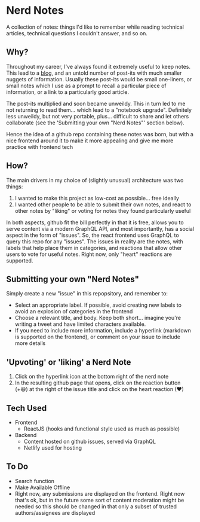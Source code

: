 # Nerd Notes

A collection of notes: things I'd like to remember while reading technical articles, technical questions I couldn't answer, and so on.

## Why?

Throughout my career, I've always found it extremely useful to keep notes. This lead to a [blog](https://blog.davidvassallo.me), and an untold number of post-its with much smaller nuggets of information. Usually these post-its would be small one-liners, or small notes which I use as a prompt to recall a particular piece of information, or a link to a particularly good article. 

The post-its multiplied and soon became unweildy. This in turn led to me not returning to read them... which lead to a "notebook upgrade". Definitely less unweildy, but not very portable, plus... difficult to share and let others collaborate (see the 'Submitting your own "Nerd Notes"' section below). 

Hence the idea of a github repo containing these notes was born, but with a nice frontend around it to make it more appealing and give me more practice with frontend tech

## How?

The main drivers in my choice of (slightly unusual) architecture was two things:

1. I wanted to make this project as low-cost as possible... free ideally
2. I wanted other people to be able to submit their own notes, and react to other notes by "liking" or voting for notes they found particularly useful

In both aspects, github fit the bill perfectly in that it is free, allows you to serve content via a modern GraphQL API, and most importantly, has a social aspect in the form of "issues". So, the react frontend uses GraphQL to query this repo for any "issues". The issues in reality are the notes, with labels that help place them in categories, and reactions that allow other users to vote for useful notes. Right now, only "heart" reactions are supported.

## Submitting your own "Nerd Notes"

Simply create a new "issue" in this repopsitory, and remember to:

- Select an appropriate label. If possible, avoid creating new labels to avoid an explosion of categories in the frontend
- Choose a relevant title, and body. Keep both short... imagine you're writing a tweet and have limited characters available. 
- If you need to include more information, include a hyperlink (markdown is supported on the frontend), or comment on your issue to include more details

## 'Upvoting' or 'liking' a Nerd Note

1. Click on the hyperlink icon at the bottom right of the nerd note
2. In the resulting github page that opens, click on the reaction button (+😃) at the right of the issue title and click on the heart reaction (❤)

## Tech Used

- Frontend
  - ReactJS (hooks and functional style used as much as possible)
- Backend
  - Content hosted on github issues, served via GraphQL
  - Netlify used for hosting

## To Do

- Search function
- Make Available Offline
- Right now, any submissions are displayed on the frontend. Right now that's ok, but in the future some sort of content moderation might be needed so this should be changed in that only a subset of trusted authors/assignees are displayed